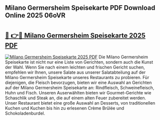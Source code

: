 ## Milano Germersheim Speisekarte PDF Download Online 2025 06oVR

# <h2><a href="http://gcbiba.nevu.top/?p=Milano+Germersheim+Speisekarte">🔗 👉🔴 Milano Germersheim Speisekarte 2025 PDF</a></h2>

[![Milano Germersheim Speisekarte 2025 PDF](https://i.imgur.com/dBaPXMq.png)](http://gcbiba.nevu.top/?p=Milano+Germersheim+Speisekarte)
Die Milano Germersheim Speisekarte ist nicht nur eine Liste von Gerichten, sondern auch die Kunst der Wahl. Wenn Sie nach einem leichten und frischen Gericht suchen, empfehlen wir Ihnen, unsere Salate aus unserer Salatabteilung auf der Milano Germersheim Speisekarte unseres Restaurants zu probieren. Für diejenigen, die Fleisch bevorzugen, bieten wir eine Auswahl an Gerichten auf der Milano Germersheim Speisekarte an: Rindfleisch, Schweinefleisch, Huhn und Fisch. Unseren Auserwählten bieten wir Gourmet-Gerichte wie Schaschlik und Steak an, die auf einem alten Feuer zubereitet werden. Unser Restaurant bietet eine große Auswahl an Desserts, von traditionellen Kuchen und Kuchen bis hin zu erlesenen Crème Brûlée und Schokoladenburdel.
